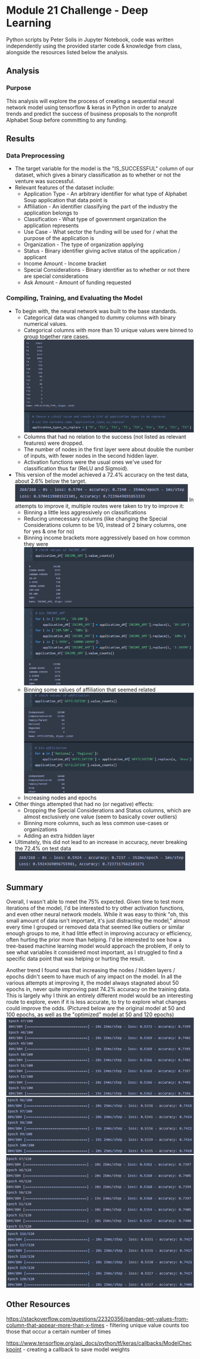 # Module 21 Challenge - Deep Learning
Python scripts by Peter Solis in Jupyter Notebook, code was written independently using the provided starter code & knowledge from class, alongside the resources listed below the analysis.

## Analysis
### Purpose
This analysis will explore the process of creating a sequential neural network model using tensorflow & keras in Python in order to analyze trends and predict the success of business proposals to the nonprofit Alphabet Soup before committing to any funding.
## Results
### Data Preprocessing
- The target variable for the model is the "IS_SUCCESSFUL" column of our dataset, which gives a binary classification as to whether or not the venture was successful.
- Relevant features of the dataset include:
  - Application Type - An arbitrary identifier for what type of Alphabet Soup application that data point is
  - Affiliation - An identifier classifying the part of the industry the application belongs to
  - Classification - What type of government organization the application represents
  - Use Case - What sector the funding will be used for / what the purpose of the application is
  - Organization - The type of organization applying
  - Status - Binary identifier giving active status of the application / applicant
  - Income Amount - Income bracket
  - Special Considerations - Binary identifier as to whether or not there are special considerations
  - Ask Amount - Amount of funding requested
### Compiling, Training, and Evaluating the Model
- To begin with, the neural network was built to the base standards.
  - Categorical data was changed to dummy columns with binary numerical values.
  - Categorical columns with more than 10 unique values were binned to group together rare cases.![](/analysis_images/m1_bin.png)
  - Columns that had no relation to the success (not listed as relevant features) were dropped.
  - The number of nodes in the first layer were about double the number of inputs, with fewer nodes in the second hidden layer.
  - Activation functions were the usual ones we've used for classification thus far (ReLU and Sigmoid).
- This version of the model achieved a 72.4% accuracy on the test data, about 2.6% below the target.![](/analysis_images/m1_accuracy.png) In attempts to improve it, multiple routes were taken to try to improve it:
  - Binning a little less aggressively on classifications
  - Reducing unnecessary columns (like changing the Special Considerations column to be 1/0, instead of 2 binary columns, one for yes & one for no)
  - Binning income brackets more aggressively based on how common they were ![](/analysis_images/m2_income.png)
  - Binning some values of affiliation that seemed related ![](analysis_images/m2_affil.png)
  - Increasing nodes and epochs
- Other things attempted that had no (or negative) effects:
  - Dropping the Special Considerations and Status columns, which are almost exclusively one value (seem to basically cover outliers)
  - Binning more columns, such as less common use-cases or organizations
  - Adding an extra hidden layer
- Ultimately, this did not lead to an increase in accuracy, never breaking the 72.4% on test data ![](/analysis_images/m2_accuracy.png)
## Summary
Overall, I wasn't able to meet the 75% expected. Given time to test more iterations of the model, I'd be interested to try other activation functions, and even other neural network models. While it was easy to think "oh, this small amount of data isn't important, it's just distracting the model," almost every time I grouped or removed data that seemed like outliers or similar enough groups to me, it had little effect in improving accuracy or efficiency, often hurting the prior more than helping. I'd be interested to see how a tree-based machine learning model would approach the problem, if only to see what variables it considered most important, as I struggled to find a specific data point that was helping or hurting the result.

Another trend I found was that increasing the nodes / hidden layers / epochs didn't seem to have much of any impact on the model. In all the various attempts at improving it, the model always stagnated about 50 epochs in, never quite improving past 74.2% accuracy on the training data. This is largely why I think an entirely different model would be an interesting route to explore, even if it is less accurate, to try to explore what changes could improve the odds. (Pictured below are the original model at 50 and 100 epochs, as well as the "optimized" model at 50 and 120 epochs)
![](/analysis_images/m1_epochs_1.png)
![](/analysis_images/m1_epochs_2.png)
![](/analysis_images/m2_epochs_1.png)
![](/analysis_images/m2_epochs_2.png)

## Other Resources
https://stackoverflow.com/questions/22320356/pandas-get-values-from-column-that-appear-more-than-x-times - filtering unique value counts too those that occur a certain number of times

https://www.tensorflow.org/api_docs/python/tf/keras/callbacks/ModelCheckpoint - creating a callback to save model weights
